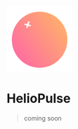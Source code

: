 <img src="_media/logo.png" alt="artistic representation of the sun with a flare highlighted" width="150px"/>

# HelioPulse
>
> coming soon
